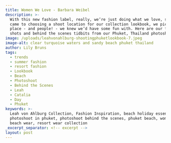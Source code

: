 ```yaml
---
title: Women We Love - Barbara Weibel
description: >-
  With this new fashion label, really, we’re just doing what we love, so when it
  came to choosing a shoot location for our collection lookbook, we picked a
  place - and people! - we knew we’d have some fun with. Here are our favorite
  shots and behind the scenes tidbits from our Phuket, Thailand photoshoot.
image: /uploads/leahvonahlburg-shootingphuketlookbook-7.jpeg
image-alt: clear turquoise waters and sandy beach phuket thailand
author: Lily Bruns
tags:
  - trends
  - summer fashion
  - resort fashion
  - Lookbook
  - Beach
  - Photoshoot
  - Behind the Scenes
  - Leah
  - Catalia
  - Day
  - Phuket
keywords: >-
  Leah von Ahlburg Collection, Fashion Inspiration, beach holiday essentials,
  photoshoot in phuket, photoshoot behind the scenes, phuket beach, women's
  beach wear, resort wear collection
_excerpt_separator: <!-- excerpt -->
layout: post
---
```

